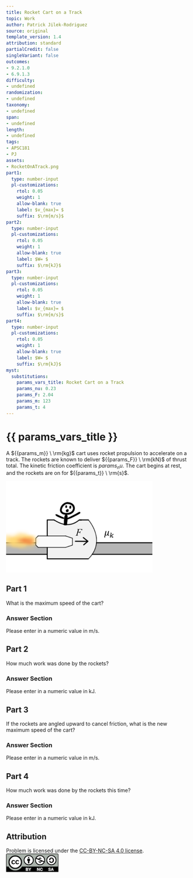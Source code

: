 ```yaml
---
title: Rocket Cart on a Track
topic: Work
author: Patrick Jilek-Rodriguez
source: original
template_version: 1.4
attribution: standard
partialCredit: false
singleVariant: false
outcomes:
- 9.2.1.0
- 6.9.1.3
difficulty:
- undefined
randomization:
- undefined
taxonomy:
- undefined
span:
- undefined
length:
- undefined
tags:
- APSC181
- PJ
assets:
- RocketOnATrack.png
part1:
  type: number-input
  pl-customizations:
    rtol: 0.05
    weight: 1
    allow-blank: true
    label: $v_{max}= $
    suffix: $\rm{m/s}$
part2:
  type: number-input
  pl-customizations:
    rtol: 0.05
    weight: 1
    allow-blank: true
    label: $W= $
    suffix: $\rm{kJ}$
part3:
  type: number-input
  pl-customizations:
    rtol: 0.05
    weight: 1
    allow-blank: true
    label: $v_{max}= $
    suffix: $\rm{m/s}$
part4:
  type: number-input
  pl-customizations:
    rtol: 0.05
    weight: 1
    allow-blank: true
    label: $W= $
    suffix: $\rm{kJ}$
myst:
  substitutions:
    params_vars_title: Rocket Cart on a Track
    params_nu: 0.23
    params_F: 2.04
    params_m: 123
    params_t: 4
---
```

# {{ params_vars_title }}
A ${{params_m}} \ \rm{kg}$ cart uses rocket propulsion to accelerate on a track.
The rockets are known to deliver ${{params_F}} \ \rm{kN}$ of thrust total.
The kinetic friction coefficient is ${{params_nu}}$.
The cart begins at rest, and the rockets are on for ${{params_t}} \ \rm{s}$.

<img src="RocketOnATrack.png" width=400 alt="Rockets mounted on a cart are pushing it forward on a track." >

## Part 1

What is the maximum speed of the cart?

### Answer Section

Please enter in a numeric value in m/s.

## Part 2

How much work was done by the rockets?

### Answer Section

Please enter in a numeric value in kJ.

## Part 3

If the rockets are angled upward to cancel friction, what is the new maximum speed of the cart?

### Answer Section

Please enter in a numeric value in m/s.

## Part 4

How much work was done by the rockets this time?

### Answer Section

Please enter in a numeric value in kJ.

## Attribution

Problem is licensed under the [CC-BY-NC-SA 4.0 license](https://creativecommons.org/licenses/by-nc-sa/4.0/).<br> ![The Creative Commons 4.0 license requiring attribution-BY, non-commercial-NC, and share-alike-SA license.](https://raw.githubusercontent.com/firasm/bits/master/by-nc-sa.png)